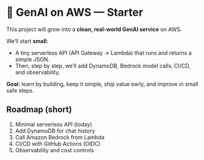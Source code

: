 # 🤖 GenAI on AWS — Starter

This project will grow into a **clean, real-world GenAI service** on AWS.

We’ll start **small**:
- A tiny serverless API (API Gateway → Lambda) that runs and returns a simple JSON.
- Then, step by step, we’ll add DynamoDB, Bedrock model calls, CI/CD, and observability.

**Goal:** learn by building, keep it simple, ship value early, and improve in small safe steps.

## Roadmap (short)
1. Minimal serverless API (today)
2. Add DynamoDB for chat history
3. Call Amazon Bedrock from Lambda
4. CI/CD with GitHub Actions (OIDC)
5. Observability and cost controls
